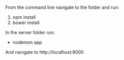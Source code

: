 From the command line navigate to the folder and run:
1. npm install
2. bower install

In the server folder run:
- nodemon app

And navigate to http://localhost:9000
